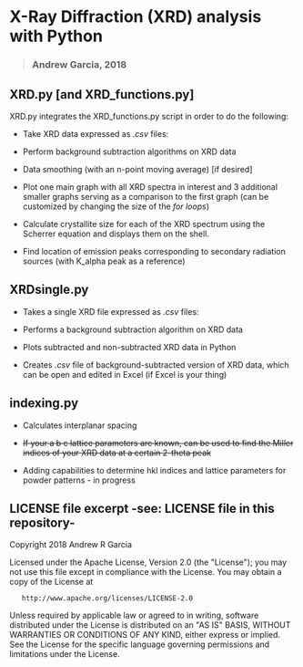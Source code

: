 # X-Ray Diffraction (XRD) analysis with Python
> ### Andrew Garcia, 2018

## XRD.py [and XRD_functions.py]
XRD.py integrates the XRD_functions.py script in order to do the following:

* Take XRD data expressed as *.csv* files:

* Perform background subtraction algorithms on XRD data

* Data smoothing (with an n-point moving average) [if desired]

* Plot one main graph with all XRD spectra in interest and 3 additional smaller graphs serving as a comparison to the first graph (can be customized by changing the size of the *for loops*)

* Calculate crystallite size for each of the XRD spectrum
using the Scherrer equation and displays them on the shell.

* Find location of emission peaks corresponding to secondary radiation sources (with K_alpha peak as a reference)

## XRDsingle.py

* Takes a single XRD file expressed as *.csv* files:

* Performs a background subtraction algorithm on XRD data

* Plots subtracted and non-subtracted XRD data in Python

* Creates *.csv* file of background-subtracted version of XRD data, which can be open and edited in Excel (if Excel is your thing)

## indexing.py

* Calculates interplanar spacing

* ~~If your a b c lattice parameters are known, can be used to find the Miller indices of your XRD data at a certain 2-theta peak~~

* Adding capabilities to determine hkl indices and lattice parameters for powder patterns - in progress

## LICENSE file excerpt -see: LICENSE file in this repository-

   Copyright 2018 Andrew R Garcia

   Licensed under the Apache License, Version 2.0 (the "License");
   you may not use this file except in compliance with the License.
   You may obtain a copy of the License at

       http://www.apache.org/licenses/LICENSE-2.0

   Unless required by applicable law or agreed to in writing, software
   distributed under the License is distributed on an "AS IS" BASIS,
   WITHOUT WARRANTIES OR CONDITIONS OF ANY KIND, either express or implied.
   See the License for the specific language governing permissions and
   limitations under the License.
